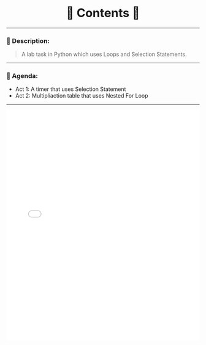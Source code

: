 <!-- ====== MIDTERM LAB TASK TEMPLATE ====== -->

<h1 align="center" style="font-size:2.2em; font-weight:bold;">📜 Contents 📜</h1>

---

### 📝 Description:
> A lab task in Python which uses Loops and Selection Statements.

---

### 🎯 Agenda:
- Act 1: A timer that uses Selection Statement
- Act 2: Multipliaction table that uses Nested For Loop

---

<p align="center">
  <iframe src="asset/Midterm Lab Task 2 - Quiambao_AronDaniel_B.pdf" width="100%" height="600px" style="border:none;">
  </iframe>
</p>

